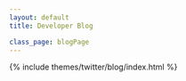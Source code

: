 ```yaml
---
layout: default
title: Developer Blog

class_page: blogPage
---
```


{% include themes/twitter/blog/index.html %}